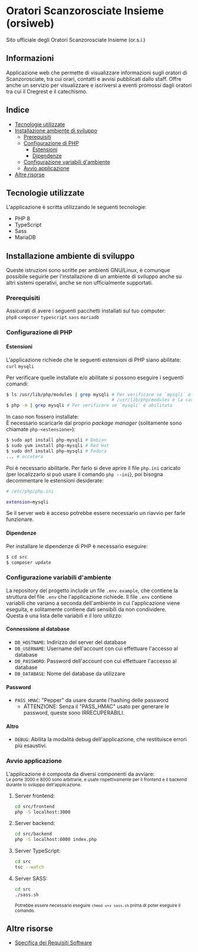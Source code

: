 # Oratori Scanzorosciate Insieme (orsiweb)
Sito ufficiale degli Oratori Scanzorosciate Insieme (or.s.i.)

## Informazioni
Applicazione web che permette di visualizzare informazioni sugli oratori di Scanzorosciate, tra cui orari, contatti e avvisi pubblicati dallo staff. Offre anche un servizio per visualizzare e iscriversi a eventi promossi dagli oratori tra cui il Cregrest e il catechismo.

## Indice
- [Tecnologie utilizzate](#tecnologie-utilizzate)
- [Installazione ambiente di sviluppo](#installazione-ambiente-di-sviluppo)
    - [Prerequisiti](#prerequisiti)
    - [Configurazione di PHP](#configurazione-di-php)
        - [Estensioni](#estensioni)
        - [Dipendenze](#dipendenze)
    - [Configurazione variabili d'ambiente](#configurazione-variabili-dambiente)
    - [Avvio applicazione](#avvio-applicazione)
- [Altre risorse](#altre-risorse)

## Tecnologie utilizzate
L'applicazione è scritta utilizzando le seguenti tecnologie:
- PHP 8
- TypeScript
- Sass
- MariaDB

## Installazione ambiente di sviluppo
Queste istruzioni sono scritte per ambienti GNU/Linux, è comunque possibile seguirle per l'installazione di un ambiente di sviluppo anche su altri sistemi operativi, anche se non ufficialmente supportati.
### Prerequisiti
Assicurati di avere i seguenti pacchetti installati sul tuo computer:<br>
`php8` `composer` `typescript` `sass` `mariadb`

### Configurazione di PHP
#### Estensioni
L'applicazione richiede che le seguenti estensioni di PHP siano abilitate:<br>
`curl` `mysqli`

Per verificare quelle installate e/o abilitate si possono eseguire i seguenti comandi:
```bash
$ ls /usr/lib/php/modules | grep mysqli # Per verificare se `mysqli` è scaricata (non necessariamente abilitata).
                                        # /usr/lib/php/modules è la cartella di installazione di default
$ php -m | grep mysqli # Per verificare se `mysqli` è abilitata
```

In caso non fossero installate:<br>
È necessario scaricarle dal proprio *package manager* (solitamente sono chiamate `php-<estensione>`):
```bash
$ sudo apt install php-mysqli # Debian
$ sudo yum install php-mysqli # Red Hat
$ sudo dnf install php-mysqli # Fedora
... # eccetera
```
Poi è necessario abilitarle. Per farlo si deve aprire il file `php.ini` caricato (per localizzarlo si può usare il comando `php --ini`), poi bisogna decommentare le estensioni desiderate:
```bash
# /etc/php/php.ini

extension=mysqli
```
Se il server web è acceso potrebbe essere necessario un riavvio per farle funzionare.
#### Dipendenze
Per installare le dipendenze di PHP è necessario eseguire:
```bash
$ cd src
$ composer update
```

### Configurazione variabili d'ambiente
La repository del progetto include un file `.env.example`, che contiene la struttura del file `.env` che l'applicazione richiede. Il file `.env` contiene variabili che variano a seconda dell'ambiente in cui l'applicazione viene eseguita, e solitamente contiene dati sensibili da non condividere.<br>
Questa è una lista delle variabili e il loro utilizzo:<br>
#### Connessione al database
- `DB_HOSTNAME`: Indirizzo del server del database
- `DB_USERNAME`: Username dell'account con cui effettuare l'accesso al database
- `DB_PASSWORD`: Password dell'account con cui effettuare l'accesso al database
- `DB_DATABASE`: Nome del database da utilizzare

#### Password
- `PASS_HMAC`: "Pepper" da usare durante l'hashing delle password 
    - ATTENZIONE: Senza il "PASS\_HMAC" usato per generare le password, queste sono IRRECUPERABILI.

#### Altro
- `DEBUG`: Abilita la modalità debug dell'applicazione, che restituisce errori più esaustivi.

### Avvio applicazione
L'applicazione è composta da diversi componenti da avviare:<br>
<sub>Le porte 3000 e 8000 sono arbitrarie, e usate rispettivamente per il frontend e il backend durante lo sviluppo dell'applicazione.</sub>
1. Server frontend:
    ```bash
    cd src/frontend
    php -S localhost:3000
    ```
2. Server backend:
    ```bash
    cd src/backend
    php -S localhost:8000 index.php
    ```
3. Server TypeScript:
    ```bash
    cd src
    tsc --watch
    ```
4. Server SASS:
    ```bash
    cd src
    ./sass.sh
    ```
    <sub>Potrebbe essere necessario eseguire `chmod u+x sass.sh` prima di poter eseguire il comando.</sub>

## Altre risorse
- [Specifica dei Requisiti Software](docs/SRS.md)

